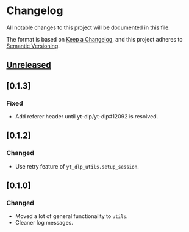 <!-- markdownlint-configure-file {"MD024": { "siblings_only": true } } -->

# Changelog

All notable changes to this project will be documented in this file.

The format is based on [Keep a Changelog](https://keepachangelog.com/en/1.0.0/), and this project
adheres to [Semantic Versioning](https://semver.org/spec/v2.0.0.html).

## [Unreleased]

## [0.1.3]

### Fixed

- Add referer header until yt-dlp/yt-dlp#12092 is resolved.

## [0.1.2]

### Changed

- Use retry feature of `yt_dlp_utils.setup_session`.

## [0.1.0]

### Changed

- Moved a lot of general functionality to `utils`.
- Cleaner log messages.

[unreleased]: https://github.com/Tatsh/patreon-archiver/compare/v0.1.3...HEAD
